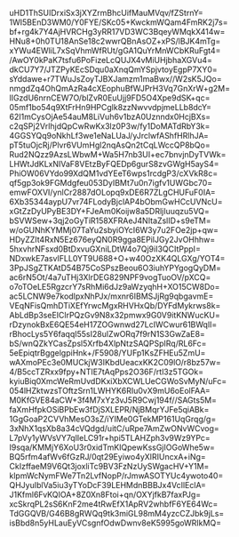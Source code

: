 uHD1ThSUIDrxiSx3jXYZrmBhcUifMauMVqv/fZStrnY=
1WI5BEnD3WM0/Y0FYE/SKc05+KwckmWQam4FmRK2j7s=
bf+rg4k7Y4AjHVRCHg3yRR17VD3WC3BqeyWMqkX414w=
HNu8+0h0TU18AnSe18c2wwrQBnAsOZ+xPS/lBJK4mTg=
xYWu4EWliL7xSqVhmWfRUt/gGA1QuYrMnWCbKRuFgt4=
/AwOY0kPaK7tsfu6PoFizeLcQUJX4vMiUHjbhaXGVu4=
dkCU7Y7/JTZPyKEcSDqu0aXnqQmYSpjvtoyEgpP7XY0=
sYddawe+r7TWuJsZoyTJBXJamzm1maBwx//W2sK5JQo=
nmgdZq4OhQmAzRa4cXEophuBfWJPrH3Vq7GnXrW+g2M=
lIGzdU6nrnCEW7O/blZvR0EuUjj9FD5O4Xpe9dSK+qc=
05mf1bo54q9XtFrHn9HPCglk8zzNwvvdpjmeLLb8dcY=
62I1mCysOjAe54auM8LiVuh6v1bzA0Uznndx0HcjBXs=
c2qSPj2VrlhjdQpCwRwKx3lz0P3w/fy1DoMATdRbY3k=
4GGSYQq9oNkhLf3we1eNaLUaJ/yJrclwfAShfHRlhJA=
pT5tuOjcRj/Plvr6VUmHgl2nqAsQn2tCqLWccQP8bQo=
Rud2NQzz9AzsLWbwM+Wa5H7nb3UI+ec7bnvjnDyTVWk=
LHWtJdKLxNIVaF8VEtzByFQEDp6gurS8zvGWgH5ayS4=
PhiOW06VYdo99XdQM1vdYEeT6wps1rcdgP3/cXVkR8c=
qf5gp3ok9FGMdgfeu053DyIBMt7u0n7igfv1UWGbc70=
emwFOXVI/ynlCr2887dOLopq9xDE6R7ZLgCHUFuF0IA=
6Xb35344aypU7vr74FLodyBjclAP4bObmGwHCcUVNcU=
xGtZzDyUPyBE3DY+FJeAm0Koijw8a5DRljIuuqzu5VQ=
bSVWSew+3qj2oGyTiR158XFRAeJ4NItaZslID+s9eTM=
w/oGUNhKYMMj07TaYu2sbyiOYcI6W3y7u2FOe2jp+qw=
HDyZZIt4RxN5Ez676eyQN0R9gga8EPilJGy2JvOHhhw=
5hxvhrNFsxd0BtDxvuGXniLDtW4o7Qj9iI3QCItPppI=
NDxwkE7asvIFLL0YT9U688+O+w40OzXK4QLGXg/YOT4=
3PpJSgZTKAtD54B75CoSPszBeou6O3iuhYPYgogQyDM=
ac6rN5Ot/4a7uTHj3XlrDEG829NPF9vogTuoOV/pXCQ=
o7oTOeLE5RgzcrY7sRhMi6dJz9aWzyqhH+XO15CW8Do=
ac5LCNW9e7kodIpxNhPJx/mxnr6IBMSJjRg9qbgavmE=
VEqNFisQmhDTiXEfYrwcMgxRHVHxQb/DYFdMykrws8k=
AbLdBp3seEIClrPQzGv9N8x32pmwx9G0V9itKNWucKU=
rDzynokBxE6QE54eH17ZOGwnwd27LcIWCwur61BWqlI=
rBhocLys5Y6faqqI55sI28ulZwORq7f9rN1S3GwZaE8=
bS/wnQZkYCasZpsl5Xrfb4XlpNtzSAQPSpIRq/RL6Fc=
5eEpiqtrBggelgpiHnk+/F5908/YUFp1KsZFHEu5ZmU=
wAXmoPEc3e0MUCkjW3IKbdUeacxKK2C09lO/r8bz57w=
4/B5ccTZRxx9fpy+NTIE7tAqPps2O36F/rtl3z5TGOk=
kyiuBiq0XmcWeRmUvdDKxiXbXCWLUeCGWoSvMyN/uFc=
054lHZktwzsTOftzSrn1LWHYK6RIu0vX9mU6oEolFAA=
M0KfGVE84aCW+3f4M7xYz3vJ5R9Cwj194f//SAGts5M=
faXmHfpkOSiBPbEw3fDjSXLEPR/NjBMqrYJFe5qiABk=
1GgGoaP2CVVhMesO3sZ/iYIMe0GTekMP161UqGrqg/g=
3xNhX1qsXb8a34cVQdgd/uitC/uRpe7AmZwONvWCvog=
L7pVy1yWVsVY7qlIeLC91r+hpi5TLAHZph3v9Wz9YPc=
I9sqa/KMMjY6XoU3r0xidTmKIQpewKssGjIOGoWhe5w=
BQ5rfm4afWv6fGzRJ/0qt29Eyiwo4yXIRIUncxA+iNg=
CkIzffaeM9V6Qt3joxliTc9BV3FzNzUySWgacHV+Y1M=
klpmWcNymFWe7Tn2LvfNopP/rJmwASOTYUc4ywoto40=
QHJyuIblVa5iu3yTYoDcF39LEHMdnBBBJx4VcIlEclA=
J1Kfml6FvKQIOA+8Z0Xn8Ftoi+qn/OXYjfkB7faxPJg=
xcSkrqPL2sS6KnF2me4tRwEfX1ApRV2whbfF6YE64Wc=
TdGGQVB/G46B8gRWQq9tk3miGL98mM4yzcCZJbk9jLs=
isBbd8n5yHLauEyVCsgnfOdwDwnv8eK5995goWRIkMQ=
